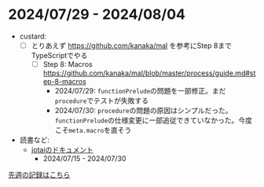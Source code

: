 # 2024/07/29 - 2024/08/04

- custard:
    - [ ] とりあえず <https://github.com/kanaka/mal> を参考にStep 8までTypeScriptでやる
        - [ ] Step 8: Macros <https://github.com/kanaka/mal/blob/master/process/guide.md#step-8-macros>
            - 2024/07/29: `functionPrelude`の問題を一部修正。まだ`procedure`でテストが失敗する
            - 2024/07/30: `procedure`の問題の原因はシンプルだった。`functionPrelude`の仕様変更に一部追従できていなかった。今度こそ`meta.macro`を直そう
- 読書など:
    - [jotaiのドキュメント](https://jotai.org)
        - 2024/07/15 - 2024/07/30

[先週の記録はこちら](https://github.com/igrep/daily-commits/blob/79fce6eb98849e1c4692ade742cc7583592ad1f0/yesterday.md)
